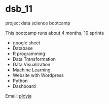 # dsb_11
project data science bootcamp

This bootcamp runs about 4 months, 10 sprints

- google sheet
- Database
- R programming
- Data Transformation
- Data Visualization
- Machine Learning
- Website with Wordpress
- Python
- Dashboard

Email: [ployja](csatayachiti@gmail.com)
